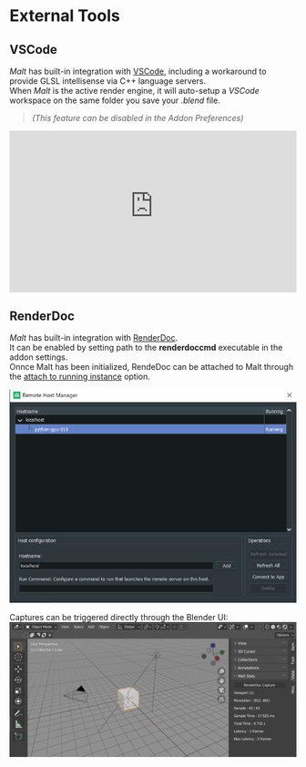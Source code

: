 # External Tools

## VSCode

*Malt* has built-in integration with [VSCode](https://code.visualstudio.com), including a workaround to provide GLSL intellisense via C++ language servers.  
When *Malt* is the active render engine, it will auto-setup a *VSCode* workspace on the same folder you save your *.blend* file.  
>*(This feature can be disabled in the Addon Preferences)*


<div style="position: relative; width: 100%; padding-top: 56.25%; /* 16:9 Aspect Ratio */">
<iframe style="position: absolute; top: 0; left: 0; bottom: 0;right: 0; width:100%; height:100%; margin:0; border:0;" 
src="https://www.youtube-nocookie.com/embed/UjsW7Ce0BKo" frameborder="0" allow="accelerometer; autoplay; clipboard-write; encrypted-media; gyroscope; picture-in-picture" allowfullscreen></iframe>
</div>

## RenderDoc

*Malt* has built-in integration with [RenderDoc](https://renderdoc.org).  
It can be enabled by setting path to the **renderdoccmd** executable in the addon settings.  
Onnce Malt has been initialized, RendeDoc can be attached to Malt through the [attach to running instance](https://renderdoc.org/docs/window/capture_connection.html) option.  

![](2022-04-02-18-02-24.png)

Captures can be triggered directly through the Blender UI:
![](2022-03-21-15-36-42.png)